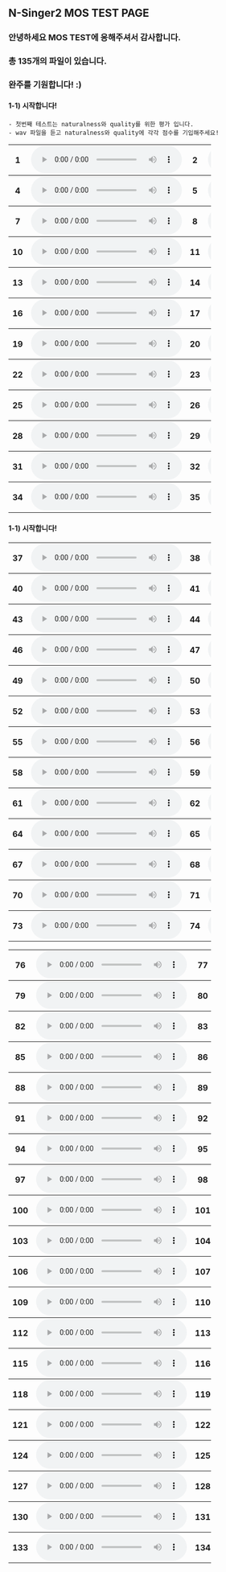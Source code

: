 ## N-Singer2 MOS TEST PAGE

### 안녕하세요 MOS TEST에 응해주셔서 감사합니다. 
### 총 135개의 파일이 있습니다.
### 완주를 기원합니다! :) 

#### 1-1) 시작합니다!
    - 첫번째 테스트는 naturalness와 quality를 위한 평가 입니다. 
    - wav 파일을 듣고 naturalness와 quality에 각각 점수를 기입해주세요! 

<table style='width: 80%;'>
<tbody>
	<tr>
		<th scope="row">1</th> <td><audio controls="" ><source src="wav/mos/ballad/NSinger2Aug_05_balladw01_atTheEnd_007.wav" type="audio/wav"></audio></td>
		<th scope="row">2</th> <td><audio controls="" ><source src="wav/mos/ballad/NSinger_05_balladw01_atTheEnd_007.wav" type="audio/wav"></audio></td>
		<th scope="row">3</th> <td><audio controls="" ><source src="wav/mos/ballad/GT_05_balladw01_atTheEnd_007.wav" type="audio/wav"></audio></td>
	</tr>
</tbody>
<tbody>
	<tr>
		<th scope="row">4</th> <td><audio controls="" ><source src="wav/mos/ballad/GT_05_balladw01_atTheEnd_018.wav" type="audio/wav"></audio></td>
		<th scope="row">5</th> <td><audio controls="" ><source src="wav/mos/ballad/NSinger2Aug_05_balladw01_atTheEnd_018.wav" type="audio/wav"></audio></td>
		<th scope="row">6</th> <td><audio controls="" ><source src="wav/mos/ballad/NSinger_05_balladw01_atTheEnd_018.wav" type="audio/wav"></audio></td>
	</tr>
</tbody>
<tbody>
	<tr>
		<th scope="row">7</th> <td><audio controls="" ><source src="wav/mos/ballad/NSinger2Aug_05_balladw01_atTheEnd_019.wav" type="audio/wav"></audio></td>
		<th scope="row">8</th> <td><audio controls="" ><source src="wav/mos/ballad/NSinger_05_balladw01_atTheEnd_019.wav" type="audio/wav"></audio></td>
		<th scope="row">9</th> <td><audio controls="" ><source src="wav/mos/ballad/GT_05_balladw01_atTheEnd_019.wav" type="audio/wav"></audio></td>
	</tr>
</tbody>
<tbody>
	<tr>
		<th scope="row">10</th> <td><audio controls="" ><source src="wav/mos/ballad/NSinger_05_balladw02_atTheEnd_006.wav" type="audio/wav"></audio></td>
		<th scope="row">11</th> <td><audio controls="" ><source src="wav/mos/ballad/GT_05_balladw02_atTheEnd_006.wav" type="audio/wav"></audio></td>
		<th scope="row">12</th> <td><audio controls="" ><source src="wav/mos/ballad/NSinger2Aug_05_balladw02_atTheEnd_006.wav" type="audio/wav"></audio></td>
	</tr>
</tbody>
<tbody>
	<tr>
		<th scope="row">13</th> <td><audio controls="" ><source src="wav/mos/ballad/NSinger_05_balladw02_atTheEnd_018.wav" type="audio/wav"></audio></td>
		<th scope="row">14</th> <td><audio controls="" ><source src="wav/mos/ballad/GT_05_balladw02_atTheEnd_018.wav" type="audio/wav"></audio></td>
		<th scope="row">15</th> <td><audio controls="" ><source src="wav/mos/ballad/NSinger2Aug_05_balladw02_atTheEnd_018.wav" type="audio/wav"></audio></td>
	</tr>
</tbody>
<tbody>
	<tr>
		<th scope="row">16</th> <td><audio controls="" ><source src="wav/mos/ballad/GT_05_balladw02_atTheEnd_019.wav" type="audio/wav"></audio></td>
		<th scope="row">17</th> <td><audio controls="" ><source src="wav/mos/ballad/NSinger_05_balladw02_atTheEnd_019.wav" type="audio/wav"></audio></td>
		<th scope="row">18</th> <td><audio controls="" ><source src="wav/mos/ballad/NSinger2Aug_05_balladw02_atTheEnd_019.wav" type="audio/wav"></audio></td>
	</tr>
</tbody>
<tbody>
	<tr>
		<th scope="row">19</th> <td><audio controls="" ><source src="wav/mos/ballad/GT_05_balladw03_atTheEnd_019.wav" type="audio/wav"></audio></td>
		<th scope="row">20</th> <td><audio controls="" ><source src="wav/mos/ballad/NSinger_05_balladw03_atTheEnd_019.wav" type="audio/wav"></audio></td>
		<th scope="row">21</th> <td><audio controls="" ><source src="wav/mos/ballad/NSinger2Aug_05_balladw03_atTheEnd_019.wav" type="audio/wav"></audio></td>
	</tr>
</tbody>
<tbody>
	<tr>
		<th scope="row">22</th> <td><audio controls="" ><source src="wav/mos/ballad/NSinger2Aug_05_balladw03_atTheEnd_006.wav" type="audio/wav"></audio></td>
		<th scope="row">23</th> <td><audio controls="" ><source src="wav/mos/ballad/NSinger_05_balladw03_atTheEnd_006.wav" type="audio/wav"></audio></td>
		<th scope="row">24</th> <td><audio controls="" ><source src="wav/mos/ballad/GT_05_balladw03_atTheEnd_006.wav" type="audio/wav"></audio></td>
	</tr>
</tbody>
<tbody>
	<tr>
		<th scope="row">25</th> <td><audio controls="" ><source src="wav/mos/ballad/NSinger2Aug_05_balladw03_atTheEnd_007.wav" type="audio/wav"></audio></td>
		<th scope="row">26</th> <td><audio controls="" ><source src="wav/mos/ballad/NSinger_05_balladw03_atTheEnd_007.wav" type="audio/wav"></audio></td>
		<th scope="row">27</th> <td><audio controls="" ><source src="wav/mos/ballad/GT_05_balladw03_atTheEnd_007.wav" type="audio/wav"></audio></td>
	</tr>
</tbody>
<tbody>
	<tr>
		<th scope="row">28</th> <td><audio controls="" ><source src="wav/mos/ballad/NSinger_05_balladw04_atTheEnd_009.wav" type="audio/wav"></audio></td>
		<th scope="row">29</th> <td><audio controls="" ><source src="wav/mos/ballad/GT_05_balladw04_atTheEnd_009.wav" type="audio/wav"></audio></td>
		<th scope="row">30</th> <td><audio controls="" ><source src="wav/mos/ballad/NSinger2Aug_05_balladw04_atTheEnd_009.wav" type="audio/wav"></audio></td>
	</tr>
</tbody>
<tbody>
	<tr>
		<th scope="row">31</th> <td><audio controls="" ><source src="wav/mos/ballad/GT_05_balladw05_atTheEnd_007.wav" type="audio/wav"></audio></td>
		<th scope="row">32</th> <td><audio controls="" ><source src="wav/mos/ballad/NSinger2Aug_05_balladw05_atTheEnd_007.wav" type="audio/wav"></audio></td>
		<th scope="row">33</th> <td><audio controls="" ><source src="wav/mos/ballad/NSinger_05_balladw05_atTheEnd_007.wav" type="audio/wav"></audio></td>
	</tr>
</tbody>
<tbody>
	<tr>
		<th scope="row">34</th> <td><audio controls="" ><source src="wav/mos/ballad/GT_05_balladw04_atTheEnd_010.wav" type="audio/wav"></audio></td>
		<th scope="row">35</th> <td><audio controls="" ><source src="wav/mos/ballad/NSinger2Aug_05_balladw04_atTheEnd_010.wav" type="audio/wav"></audio></td>
		<th scope="row">36</th> <td><audio controls="" ><source src="wav/mos/ballad/NSinger_05_balladw04_atTheEnd_010.wav" type="audio/wav"></audio></td>
	</tr>
</tbody>
</table>

#### 1-1) 시작합니다!
<table style='width: 80%;'>
<tbody>
	<tr>
		<th scope="row">37</th> <td><audio controls="" ><source src="wav/mos/ballad/GT_05_balladw05_atTheEnd_011.wav" type="audio/wav"></audio></td>
		<th scope="row">38</th> <td><audio controls="" ><source src="wav/mos/ballad/NSinger_05_balladw05_atTheEnd_011.wav" type="audio/wav"></audio></td>
		<th scope="row">39</th> <td><audio controls="" ><source src="wav/mos/ballad/NSinger2Aug_05_balladw05_atTheEnd_011.wav" type="audio/wav"></audio></td>
	</tr>
</tbody>
<tbody>
	<tr>
		<th scope="row">40</th> <td><audio controls="" ><source src="wav/mos/ballad/NSinger_05_balladw05_atTheEnd_017.wav" type="audio/wav"></audio></td>
		<th scope="row">41</th> <td><audio controls="" ><source src="wav/mos/ballad/GT_05_balladw05_atTheEnd_017.wav" type="audio/wav"></audio></td>
		<th scope="row">42</th> <td><audio controls="" ><source src="wav/mos/ballad/NSinger2Aug_05_balladw05_atTheEnd_017.wav" type="audio/wav"></audio></td>
	</tr>
</tbody>
<tbody>
	<tr>
		<th scope="row">43</th> <td><audio controls="" ><source src="wav/mos/ballad/NSinger_20_balladw01_sigh_022.wav" type="audio/wav"></audio></td>
		<th scope="row">44</th> <td><audio controls="" ><source src="wav/mos/ballad/NSinger2Aug_20_balladw01_sigh_022.wav" type="audio/wav"></audio></td>
		<th scope="row">45</th> <td><audio controls="" ><source src="wav/mos/ballad/GT_20_balladw01_sigh_022.wav" type="audio/wav"></audio></td>
	</tr>
</tbody>
<tbody>
	<tr>
		<th scope="row">46</th> <td><audio controls="" ><source src="wav/mos/ballad/NSinger2Aug_20_balladw02_sigh_016.wav" type="audio/wav"></audio></td>
		<th scope="row">47</th> <td><audio controls="" ><source src="wav/mos/ballad/NSinger_20_balladw02_sigh_016.wav" type="audio/wav"></audio></td>
		<th scope="row">48</th> <td><audio controls="" ><source src="wav/mos/ballad/GT_20_balladw02_sigh_016.wav" type="audio/wav"></audio></td>
	</tr>
</tbody>
<tbody>
	<tr>
		<th scope="row">49</th> <td><audio controls="" ><source src="wav/mos/ballad/NSinger2Aug_20_balladw02_sigh_025.wav" type="audio/wav"></audio></td>
		<th scope="row">50</th> <td><audio controls="" ><source src="wav/mos/ballad/GT_20_balladw02_sigh_025.wav" type="audio/wav"></audio></td>
		<th scope="row">51</th> <td><audio controls="" ><source src="wav/mos/ballad/NSinger_20_balladw02_sigh_025.wav" type="audio/wav"></audio></td>
	</tr>
</tbody>
<tbody>
	<tr>
		<th scope="row">52</th> <td><audio controls="" ><source src="wav/mos/ballad/GT_05_balladw04_atTheEnd_018.wav" type="audio/wav"></audio></td>
		<th scope="row">53</th> <td><audio controls="" ><source src="wav/mos/ballad/NSinger2Aug_05_balladw04_atTheEnd_018.wav" type="audio/wav"></audio></td>
		<th scope="row">54</th> <td><audio controls="" ><source src="wav/mos/ballad/NSinger_05_balladw04_atTheEnd_018.wav" type="audio/wav"></audio></td>
	</tr>
</tbody>
<tbody>
	<tr>
		<th scope="row">55</th> <td><audio controls="" ><source src="wav/mos/ballad/GT_20_balladw03_sigh_010.wav" type="audio/wav"></audio></td>
		<th scope="row">56</th> <td><audio controls="" ><source src="wav/mos/ballad/NSinger_20_balladw03_sigh_010.wav" type="audio/wav"></audio></td>
		<th scope="row">57</th> <td><audio controls="" ><source src="wav/mos/ballad/NSinger2Aug_20_balladw03_sigh_010.wav" type="audio/wav"></audio></td>
	</tr>
</tbody>
<tbody>
	<tr>
		<th scope="row">58</th> <td><audio controls="" ><source src="wav/mos/ballad/NSinger2Aug_20_balladw03_sigh_016.wav" type="audio/wav"></audio></td>
		<th scope="row">59</th> <td><audio controls="" ><source src="wav/mos/ballad/GT_20_balladw03_sigh_016.wav" type="audio/wav"></audio></td>
		<th scope="row">60</th> <td><audio controls="" ><source src="wav/mos/ballad/NSinger_20_balladw03_sigh_016.wav" type="audio/wav"></audio></td>
	</tr>
</tbody>
<tbody>
	<tr>
		<th scope="row">61</th> <td><audio controls="" ><source src="wav/mos/ballad/GT_20_balladw01_sigh_008.wav" type="audio/wav"></audio></td>
		<th scope="row">62</th> <td><audio controls="" ><source src="wav/mos/ballad/NSinger_20_balladw01_sigh_008.wav" type="audio/wav"></audio></td>
		<th scope="row">63</th> <td><audio controls="" ><source src="wav/mos/ballad/NSinger2Aug_20_balladw01_sigh_008.wav" type="audio/wav"></audio></td>
	</tr>
</tbody>
<tbody>
	<tr>
		<th scope="row">64</th> <td><audio controls="" ><source src="wav/mos/ballad/GT_20_balladw05_sigh_008.wav" type="audio/wav"></audio></td>
		<th scope="row">65</th> <td><audio controls="" ><source src="wav/mos/ballad/NSinger2Aug_20_balladw05_sigh_008.wav" type="audio/wav"></audio></td>
		<th scope="row">66</th> <td><audio controls="" ><source src="wav/mos/ballad/NSinger_20_balladw05_sigh_008.wav" type="audio/wav"></audio></td>
	</tr>
</tbody>
<tbody>
	<tr>
		<th scope="row">67</th> <td><audio controls="" ><source src="wav/mos/ballad/NSinger2Aug_20_balladw05_sigh_015.wav" type="audio/wav"></audio></td>
		<th scope="row">68</th> <td><audio controls="" ><source src="wav/mos/ballad/GT_20_balladw05_sigh_015.wav" type="audio/wav"></audio></td>
		<th scope="row">69</th> <td><audio controls="" ><source src="wav/mos/ballad/NSinger_20_balladw05_sigh_015.wav" type="audio/wav"></audio></td>
	</tr>
</tbody>
<tbody>
	<tr>
		<th scope="row">70</th> <td><audio controls="" ><source src="wav/mos/ballad/NSinger_20_balladw04_sigh_010.wav" type="audio/wav"></audio></td>
		<th scope="row">71</th> <td><audio controls="" ><source src="wav/mos/ballad/GT_20_balladw04_sigh_010.wav" type="audio/wav"></audio></td>
		<th scope="row">72</th> <td><audio controls="" ><source src="wav/mos/ballad/NSinger2Aug_20_balladw04_sigh_010.wav" type="audio/wav"></audio></td>
	</tr>
</tbody>
<tbody>
	<tr>
		<th scope="row">73</th> <td><audio controls="" ><source src="wav/mos/ballad/GT_20_balladw04_sigh_016.wav" type="audio/wav"></audio></td>
		<th scope="row">74</th> <td><audio controls="" ><source src="wav/mos/ballad/NSinger_20_balladw04_sigh_016.wav" type="audio/wav"></audio></td>
		<th scope="row">75</th> <td><audio controls="" ><source src="wav/mos/ballad/NSinger2Aug_20_balladw04_sigh_016.wav" type="audio/wav"></audio></td>
	</tr>
</tbody>
</table>

<table style='width: 80%;'>
<tbody>
	<tr>
		<th scope="row">76</th> <td><audio controls="" ><source src="wav/mos/child/NSinger_46_thirty_014.wav" type="audio/wav"></audio></td>
		<th scope="row">77</th> <td><audio controls="" ><source src="wav/mos/child/NSinger2Tune_46_thirty_014.wav" type="audio/wav"></audio></td>
		<th scope="row">78</th> <td><audio controls="" ><source src="wav/mos/child/GT_46_thirty_014.wav" type="audio/wav"></audio></td>
	</tr>
</tbody>
<tbody>
	<tr>
		<th scope="row">79</th> <td><audio controls="" ><source src="wav/mos/child/NSinger2Tune_47_todaybye_006.wav" type="audio/wav"></audio></td>
		<th scope="row">80</th> <td><audio controls="" ><source src="wav/mos/child/GT_47_todaybye_006.wav" type="audio/wav"></audio></td>
		<th scope="row">81</th> <td><audio controls="" ><source src="wav/mos/child/NSinger_47_todaybye_006.wav" type="audio/wav"></audio></td>
	</tr>
</tbody>
<tbody>
	<tr>
		<th scope="row">82</th> <td><audio controls="" ><source src="wav/mos/child/NSinger_47_todaybye_007.wav" type="audio/wav"></audio></td>
		<th scope="row">83</th> <td><audio controls="" ><source src="wav/mos/child/NSinger2Tune_47_todaybye_007.wav" type="audio/wav"></audio></td>
		<th scope="row">84</th> <td><audio controls="" ><source src="wav/mos/child/GT_47_todaybye_007.wav" type="audio/wav"></audio></td>
	</tr>
</tbody>
<tbody>
	<tr>
		<th scope="row">85</th> <td><audio controls="" ><source src="wav/mos/child/GT_50_blueblue_005.wav" type="audio/wav"></audio></td>
		<th scope="row">86</th> <td><audio controls="" ><source src="wav/mos/child/NSinger2Tune_50_blueblue_005.wav" type="audio/wav"></audio></td>
		<th scope="row">87</th> <td><audio controls="" ><source src="wav/mos/child/NSinger_50_blueblue_005.wav" type="audio/wav"></audio></td>
	</tr>
</tbody>
<tbody>
	<tr>
		<th scope="row">88</th> <td><audio controls="" ><source src="wav/mos/child/GT_48_dontbye_006.wav" type="audio/wav"></audio></td>
		<th scope="row">89</th> <td><audio controls="" ><source src="wav/mos/child/NSinger2Tune_48_dontbye_006.wav" type="audio/wav"></audio></td>
		<th scope="row">90</th> <td><audio controls="" ><source src="wav/mos/child/NSinger_48_dontbye_006.wav" type="audio/wav"></audio></td>
	</tr>
</tbody>
<tbody>
	<tr>
		<th scope="row">91</th> <td><audio controls="" ><source src="wav/mos/child/GT_49_like_008.wav" type="audio/wav"></audio></td>
		<th scope="row">92</th> <td><audio controls="" ><source src="wav/mos/child/NSinger2Tune_49_like_008.wav" type="audio/wav"></audio></td>
		<th scope="row">93</th> <td><audio controls="" ><source src="wav/mos/child/NSinger_49_like_008.wav" type="audio/wav"></audio></td>
	</tr>
</tbody>
<tbody>
	<tr>
		<th scope="row">94</th> <td><audio controls="" ><source src="wav/mos/child/GT_48_dontbye_008.wav" type="audio/wav"></audio></td>
		<th scope="row">95</th> <td><audio controls="" ><source src="wav/mos/child/NSinger_48_dontbye_008.wav" type="audio/wav"></audio></td>
		<th scope="row">96</th> <td><audio controls="" ><source src="wav/mos/child/NSinger2Tune_48_dontbye_008.wav" type="audio/wav"></audio></td>
	</tr>
</tbody>
<tbody>
	<tr>
		<th scope="row">97</th> <td><audio controls="" ><source src="wav/mos/child/NSinger2Tune_50_blueblue_002.wav" type="audio/wav"></audio></td>
		<th scope="row">98</th> <td><audio controls="" ><source src="wav/mos/child/GT_50_blueblue_002.wav" type="audio/wav"></audio></td>
		<th scope="row">99</th> <td><audio controls="" ><source src="wav/mos/child/NSinger_50_blueblue_002.wav" type="audio/wav"></audio></td>
	</tr>
</tbody>
<tbody>
	<tr>
		<th scope="row">100</th> <td><audio controls="" ><source src="wav/mos/child/NSinger2Tune_49_like_006.wav" type="audio/wav"></audio></td>
		<th scope="row">101</th> <td><audio controls="" ><source src="wav/mos/child/NSinger_49_like_006.wav" type="audio/wav"></audio></td>
		<th scope="row">102</th> <td><audio controls="" ><source src="wav/mos/child/GT_49_like_006.wav" type="audio/wav"></audio></td>
	</tr>
</tbody>
<tbody>
	<tr>
		<th scope="row">103</th> <td><audio controls="" ><source src="wav/mos/child/NSinger2Tune_train_kr_1d_004.wav" type="audio/wav"></audio></td>
		<th scope="row">104</th> <td><audio controls="" ><source src="wav/mos/child/GT_train_kr_1d_004.wav" type="audio/wav"></audio></td>
		<th scope="row">105</th> <td><audio controls="" ><source src="wav/mos/child/NSinger_train_kr_1d_004.wav" type="audio/wav"></audio></td>
	</tr>
</tbody>
<tbody>
	<tr>
		<th scope="row">106</th> <td><audio controls="" ><source src="wav/mos/child/GT_train_kr_1d_006.wav" type="audio/wav"></audio></td>
		<th scope="row">107</th> <td><audio controls="" ><source src="wav/mos/child/NSinger2Tune_train_kr_1d_006.wav" type="audio/wav"></audio></td>
		<th scope="row">108</th> <td><audio controls="" ><source src="wav/mos/child/NSinger_train_kr_1d_006.wav" type="audio/wav"></audio></td>
	</tr>
</tbody>
<tbody>
	<tr>
		<th scope="row">109</th> <td><audio controls="" ><source src="wav/mos/child/NSinger2Tune_50_blueblue_006.wav" type="audio/wav"></audio></td>
		<th scope="row">110</th> <td><audio controls="" ><source src="wav/mos/child/GT_50_blueblue_006.wav" type="audio/wav"></audio></td>
		<th scope="row">111</th> <td><audio controls="" ><source src="wav/mos/child/NSinger_50_blueblue_006.wav" type="audio/wav"></audio></td>
	</tr>
</tbody>
<tbody>
	<tr>
		<th scope="row">112</th> <td><audio controls="" ><source src="wav/mos/child/NSinger2Tune_train_kr_4d_010.wav" type="audio/wav"></audio></td>
		<th scope="row">113</th> <td><audio controls="" ><source src="wav/mos/child/NSinger_train_kr_4d_010.wav" type="audio/wav"></audio></td>
		<th scope="row">114</th> <td><audio controls="" ><source src="wav/mos/child/GT_train_kr_4d_010.wav" type="audio/wav"></audio></td>
	</tr>
</tbody>
<tbody>
	<tr>
		<th scope="row">115</th> <td><audio controls="" ><source src="wav/mos/child/GT_umbrella_kr_4d_004.wav" type="audio/wav"></audio></td>
		<th scope="row">116</th> <td><audio controls="" ><source src="wav/mos/child/NSinger2Tune_umbrella_kr_4d_004.wav" type="audio/wav"></audio></td>
		<th scope="row">117</th> <td><audio controls="" ><source src="wav/mos/child/NSinger_umbrella_kr_4d_004.wav" type="audio/wav"></audio></td>
	</tr>
</tbody>
<tbody>
	<tr>
		<th scope="row">118</th> <td><audio controls="" ><source src="wav/mos/child/GT_walkforest_kr_0u_002.wav" type="audio/wav"></audio></td>
		<th scope="row">119</th> <td><audio controls="" ><source src="wav/mos/child/NSinger2Tune_walkforest_kr_0u_002.wav" type="audio/wav"></audio></td>
		<th scope="row">120</th> <td><audio controls="" ><source src="wav/mos/child/NSinger_walkforest_kr_0u_002.wav" type="audio/wav"></audio></td>
	</tr>
</tbody>
<tbody>
	<tr>
		<th scope="row">121</th> <td><audio controls="" ><source src="wav/mos/child/GT_walkforest_kr_0u_007.wav" type="audio/wav"></audio></td>
		<th scope="row">122</th> <td><audio controls="" ><source src="wav/mos/child/NSinger_walkforest_kr_0u_007.wav" type="audio/wav"></audio></td>
		<th scope="row">123</th> <td><audio controls="" ><source src="wav/mos/child/NSinger2Tune_walkforest_kr_0u_007.wav" type="audio/wav"></audio></td>
	</tr>
</tbody>
<tbody>
	<tr>
		<th scope="row">124</th> <td><audio controls="" ><source src="wav/mos/child/NSinger2Tune_window_kr_0u_002.wav" type="audio/wav"></audio></td>
		<th scope="row">125</th> <td><audio controls="" ><source src="wav/mos/child/NSinger_window_kr_0u_002.wav" type="audio/wav"></audio></td>
		<th scope="row">126</th> <td><audio controls="" ><source src="wav/mos/child/GT_window_kr_0u_002.wav" type="audio/wav"></audio></td>
	</tr>
</tbody>
<tbody>
	<tr>
		<th scope="row">127</th> <td><audio controls="" ><source src="wav/mos/child/GT_window_kr_0u_005.wav" type="audio/wav"></audio></td>
		<th scope="row">128</th> <td><audio controls="" ><source src="wav/mos/child/NSinger_window_kr_0u_005.wav" type="audio/wav"></audio></td>
		<th scope="row">129</th> <td><audio controls="" ><source src="wav/mos/child/NSinger2Tune_window_kr_0u_005.wav" type="audio/wav"></audio></td>
	</tr>
</tbody>
<tbody>
	<tr>
		<th scope="row">130</th> <td><audio controls="" ><source src="wav/mos/child/NSinger_window_kr_0u_006.wav" type="audio/wav"></audio></td>
		<th scope="row">131</th> <td><audio controls="" ><source src="wav/mos/child/NSinger2Tune_window_kr_0u_006.wav" type="audio/wav"></audio></td>
		<th scope="row">132</th> <td><audio controls="" ><source src="wav/mos/child/GT_window_kr_0u_006.wav" type="audio/wav"></audio></td>
	</tr>
</tbody>
<tbody>
	<tr>
		<th scope="row">133</th> <td><audio controls="" ><source src="wav/mos/child/NSinger2Tune_who_kr_0u_004.wav" type="audio/wav"></audio></td>
		<th scope="row">134</th> <td><audio controls="" ><source src="wav/mos/child/NSinger_who_kr_0u_004.wav" type="audio/wav"></audio></td>
		<th scope="row">135</th> <td><audio controls="" ><source src="wav/mos/child/GT_who_kr_0u_004.wav" type="audio/wav"></audio></td>
	</tr>
</tbody>

</table>
